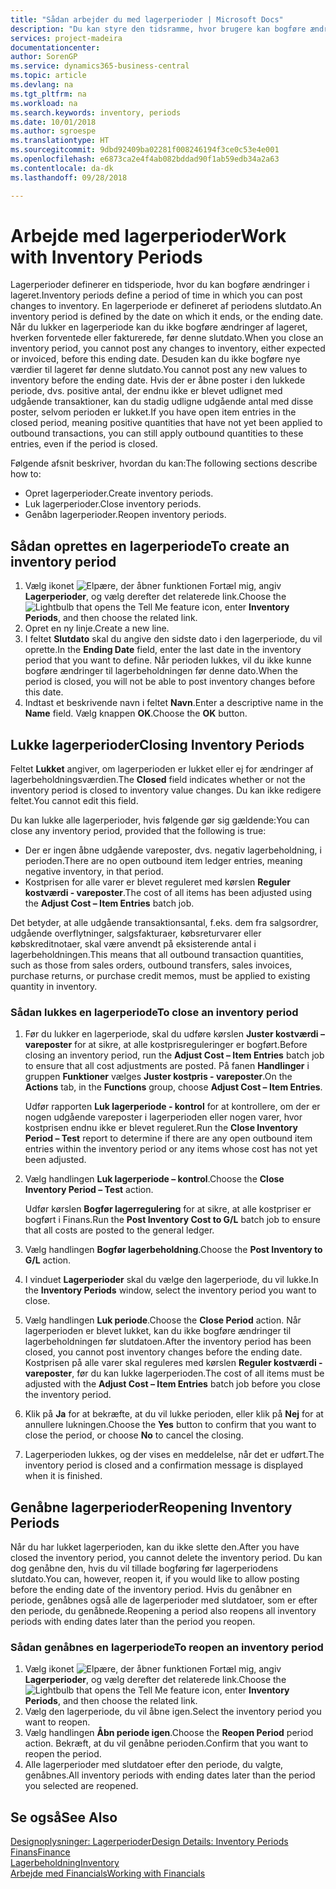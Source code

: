 ```yaml
---
title: "Sådan arbejder du med lagerperioder | Microsoft Docs"
description: "Du kan styre den tidsramme, hvor brugere kan bogføre ændringer af lageret ved at definere lagerperioder."
services: project-madeira
documentationcenter: 
author: SorenGP
ms.service: dynamics365-business-central
ms.topic: article
ms.devlang: na
ms.tgt_pltfrm: na
ms.workload: na
ms.search.keywords: inventory, periods
ms.date: 10/01/2018
ms.author: sgroespe
ms.translationtype: HT
ms.sourcegitcommit: 9dbd92409ba02281f008246194f3ce0c53e4e001
ms.openlocfilehash: e6873ca2e4f4ab082bddad90f1ab59edb34a2a63
ms.contentlocale: da-dk
ms.lasthandoff: 09/28/2018

---
```

# <a name="work-with-inventory-periods"></a><span data-ttu-id="46692-103">Arbejde med lagerperioder</span><span class="sxs-lookup"><span data-stu-id="46692-103">Work with Inventory Periods</span></span>
<span data-ttu-id="46692-104">Lagerperioder definerer en tidsperiode, hvor du kan bogføre ændringer i lageret.</span><span class="sxs-lookup"><span data-stu-id="46692-104">Inventory periods define a period of time in which you can post changes to inventory.</span></span> <span data-ttu-id="46692-105">En lagerperiode er defineret af periodens slutdato.</span><span class="sxs-lookup"><span data-stu-id="46692-105">An inventory period is defined by the date on which it ends, or the ending date.</span></span> <span data-ttu-id="46692-106">Når du lukker en lagerperiode kan du ikke bogføre ændringer af lageret, hverken forventede eller fakturerede, før denne slutdato.</span><span class="sxs-lookup"><span data-stu-id="46692-106">When you close an inventory period, you cannot post any changes to inventory, either expected or invoiced, before this ending date.</span></span> <span data-ttu-id="46692-107">Desuden kan du ikke bogføre nye værdier til lageret før denne slutdato.</span><span class="sxs-lookup"><span data-stu-id="46692-107">You cannot post any new values to inventory before the ending date.</span></span> <span data-ttu-id="46692-108">Hvis der er åbne poster i den lukkede periode, dvs. positive antal, der endnu ikke er blevet udlignet med udgående transaktioner, kan du stadig udligne udgående antal med disse poster, selvom perioden er lukket.</span><span class="sxs-lookup"><span data-stu-id="46692-108">If you have open item entries in the closed period, meaning positive quantities that have not yet been applied to outbound transactions, you can still apply outbound quantities to these entries, even if the period is closed.</span></span>  

<span data-ttu-id="46692-109">Følgende afsnit beskriver, hvordan du kan:</span><span class="sxs-lookup"><span data-stu-id="46692-109">The following sections describe how to:</span></span>  

* <span data-ttu-id="46692-110">Opret lagerperioder.</span><span class="sxs-lookup"><span data-stu-id="46692-110">Create inventory periods.</span></span>  
* <span data-ttu-id="46692-111">Luk lagerperioder.</span><span class="sxs-lookup"><span data-stu-id="46692-111">Close inventory periods.</span></span>  
* <span data-ttu-id="46692-112">Genåbn lagerperioder.</span><span class="sxs-lookup"><span data-stu-id="46692-112">Reopen inventory periods.</span></span>  

## <a name="to-create-an-inventory-period"></a><span data-ttu-id="46692-113">Sådan oprettes en lagerperiode</span><span class="sxs-lookup"><span data-stu-id="46692-113">To create an inventory period</span></span>  
1. <span data-ttu-id="46692-114">Vælg ikonet ![Elpære, der åbner funktionen Fortæl mig](media/ui-search/search_small.png "Fortæl mig, hvad du vil foretage dig"), angiv **Lagerperioder**, og vælg derefter det relaterede link.</span><span class="sxs-lookup"><span data-stu-id="46692-114">Choose the ![Lightbulb that opens the Tell Me feature](media/ui-search/search_small.png "Tell me what you want to do") icon, enter **Inventory Periods**, and then choose the related link.</span></span>  
2. <span data-ttu-id="46692-115">Opret en ny linje.</span><span class="sxs-lookup"><span data-stu-id="46692-115">Create a new line.</span></span>  
3. <span data-ttu-id="46692-116">I feltet **Slutdato** skal du angive den sidste dato i den lagerperiode, du vil oprette.</span><span class="sxs-lookup"><span data-stu-id="46692-116">In the **Ending Date** field, enter the last date in the inventory period that you want to define.</span></span> <span data-ttu-id="46692-117">Når perioden lukkes, vil du ikke kunne bogføre ændringer til lagerbeholdningen før denne dato.</span><span class="sxs-lookup"><span data-stu-id="46692-117">When the period is closed, you will not be able to post inventory changes before this date.</span></span>  
4. <span data-ttu-id="46692-118">Indtast et beskrivende navn i feltet **Navn**.</span><span class="sxs-lookup"><span data-stu-id="46692-118">Enter a descriptive name in the **Name** field.</span></span> <span data-ttu-id="46692-119">Vælg knappen **OK**.</span><span class="sxs-lookup"><span data-stu-id="46692-119">Choose the **OK** button.</span></span>  

## <a name="closing-inventory-periods"></a><span data-ttu-id="46692-120">Lukke lagerperioder</span><span class="sxs-lookup"><span data-stu-id="46692-120">Closing Inventory Periods</span></span>  
<span data-ttu-id="46692-121">Feltet **Lukket** angiver, om lagerperioden er lukket eller ej for ændringer af lagerbeholdningsværdien.</span><span class="sxs-lookup"><span data-stu-id="46692-121">The **Closed** field indicates whether or not the inventory period is closed to inventory value changes.</span></span> <span data-ttu-id="46692-122">Du kan ikke redigere feltet.</span><span class="sxs-lookup"><span data-stu-id="46692-122">You cannot edit this field.</span></span>  

<span data-ttu-id="46692-123">Du kan lukke alle lagerperioder, hvis følgende gør sig gældende:</span><span class="sxs-lookup"><span data-stu-id="46692-123">You can close any inventory period, provided that the following is true:</span></span>  

* <span data-ttu-id="46692-124">Der er ingen åbne udgående vareposter, dvs. negativ lagerbeholdning, i perioden.</span><span class="sxs-lookup"><span data-stu-id="46692-124">There are no open outbound item ledger entries, meaning negative inventory, in that period.</span></span>  
* <span data-ttu-id="46692-125">Kostprisen for alle varer er blevet reguleret med kørslen **Reguler kostværdi - vareposter**.</span><span class="sxs-lookup"><span data-stu-id="46692-125">The cost of all items has been adjusted using the **Adjust Cost – Item Entries** batch job.</span></span>  

<span data-ttu-id="46692-126">Det betyder, at alle udgående transaktionsantal, f.eks. dem fra salgsordrer, udgående overflytninger, salgsfakturaer, købsreturvarer eller købskreditnotaer, skal være anvendt på eksisterende antal i lagerbeholdningen.</span><span class="sxs-lookup"><span data-stu-id="46692-126">This means that all outbound transaction quantities, such as those from sales orders, outbound transfers, sales invoices, purchase returns, or purchase credit memos, must be applied to existing quantity in inventory.</span></span>  

### <a name="to-close-an-inventory-period"></a><span data-ttu-id="46692-127">Sådan lukkes en lagerperiode</span><span class="sxs-lookup"><span data-stu-id="46692-127">To close an inventory period</span></span>  
1. <span data-ttu-id="46692-128">Før du lukker en lagerperiode, skal du udføre kørslen **Juster kostværdi – vareposter** for at sikre, at alle kostprisreguleringer er bogført.</span><span class="sxs-lookup"><span data-stu-id="46692-128">Before closing an inventory period, run the **Adjust Cost – Item Entries** batch job to ensure that all cost adjustments are posted.</span></span> <span data-ttu-id="46692-129">På fanen **Handlinger** i gruppen **Funktioner** vælges **Juster kostpris - vareposter**.</span><span class="sxs-lookup"><span data-stu-id="46692-129">On the **Actions** tab, in the **Functions** group, choose **Adjust Cost – Item Entries**.</span></span>  

     <span data-ttu-id="46692-130">Udfør rapporten **Luk lagerperiode - kontrol** for at kontrollere, om der er nogen udgående vareposter i lagerperioden eller nogen varer, hvor kostprisen endnu ikke er blevet reguleret.</span><span class="sxs-lookup"><span data-stu-id="46692-130">Run the **Close Inventory Period – Test** report to determine if there are any open outbound item entries within the inventory period or any items whose cost has not yet been adjusted.</span></span>  
2. <span data-ttu-id="46692-131">Vælg handlingen **Luk lagerperiode – kontrol**.</span><span class="sxs-lookup"><span data-stu-id="46692-131">Choose the **Close Inventory Period – Test** action.</span></span>  

     <span data-ttu-id="46692-132">Udfør kørslen **Bogfør lagerregulering** for at sikre, at alle kostpriser er bogført i Finans.</span><span class="sxs-lookup"><span data-stu-id="46692-132">Run the **Post Inventory Cost to G/L** batch job to ensure that all costs are posted to the general ledger.</span></span>  
3. <span data-ttu-id="46692-133">Vælg handlingen **Bogfør lagerbeholdning**.</span><span class="sxs-lookup"><span data-stu-id="46692-133">Choose the **Post Inventory to G/L** action.</span></span>  
4. <span data-ttu-id="46692-134">I vinduet **Lagerperioder** skal du vælge den lagerperiode, du vil lukke.</span><span class="sxs-lookup"><span data-stu-id="46692-134">In the **Inventory Periods** window, select the inventory period you want to close.</span></span>  
5. <span data-ttu-id="46692-135">Vælg handlingen **Luk periode**.</span><span class="sxs-lookup"><span data-stu-id="46692-135">Choose the **Close Period** action.</span></span> <span data-ttu-id="46692-136">Når lagerperioden er blevet lukket, kan du ikke bogføre ændringer til lagerbeholdningen før slutdatoen.</span><span class="sxs-lookup"><span data-stu-id="46692-136">After the inventory period has been closed, you cannot post inventory changes before the ending date.</span></span> <span data-ttu-id="46692-137">Kostprisen på alle varer skal reguleres med kørslen **Reguler kostværdi - vareposter**, før du kan lukke lagerperioden.</span><span class="sxs-lookup"><span data-stu-id="46692-137">The cost of all items must be adjusted with the **Adjust Cost – Item Entries** batch job before you close the inventory period.</span></span>  
6. <span data-ttu-id="46692-138">Klik på **Ja** for at bekræfte, at du vil lukke perioden, eller klik på **Nej** for at annullere lukningen.</span><span class="sxs-lookup"><span data-stu-id="46692-138">Choose the **Yes** button to confirm that you want to close the period, or choose **No** to cancel the closing.</span></span>  
7. <span data-ttu-id="46692-139">Lagerperioden lukkes, og der vises en meddelelse, når det er udført.</span><span class="sxs-lookup"><span data-stu-id="46692-139">The inventory period is closed and a confirmation message is displayed when it is finished.</span></span>  

## <a name="reopening-inventory-periods"></a><span data-ttu-id="46692-140">Genåbne lagerperioder</span><span class="sxs-lookup"><span data-stu-id="46692-140">Reopening Inventory Periods</span></span>  
<span data-ttu-id="46692-141">Når du har lukket lagerperioden, kan du ikke slette den.</span><span class="sxs-lookup"><span data-stu-id="46692-141">After you have closed the inventory period, you cannot delete the inventory period.</span></span> <span data-ttu-id="46692-142">Du kan dog genåbne den, hvis du vil tillade bogføring før lagerperiodens slutdato.</span><span class="sxs-lookup"><span data-stu-id="46692-142">You can, however, reopen it, if you would like to allow posting before the ending date of the inventory period.</span></span> <span data-ttu-id="46692-143">Hvis du genåbner en periode, genåbnes også alle de lagerperioder med slutdatoer, som er efter den periode, du genåbnede.</span><span class="sxs-lookup"><span data-stu-id="46692-143">Reopening a period also reopens all inventory periods with ending dates later than the period you reopen.</span></span>  

### <a name="to-reopen-an-inventory-period"></a><span data-ttu-id="46692-144">Sådan genåbnes en lagerperiode</span><span class="sxs-lookup"><span data-stu-id="46692-144">To reopen an inventory period</span></span>  
1. <span data-ttu-id="46692-145">Vælg ikonet ![Elpære, der åbner funktionen Fortæl mig](media/ui-search/search_small.png "Fortæl mig, hvad du vil foretage dig"), angiv **Lagerperioder**, og vælg derefter det relaterede link.</span><span class="sxs-lookup"><span data-stu-id="46692-145">Choose the ![Lightbulb that opens the Tell Me feature](media/ui-search/search_small.png "Tell me what you want to do") icon, enter **Inventory Periods**, and then choose the related link.</span></span>  
2. <span data-ttu-id="46692-146">Vælg den lagerperiode, du vil åbne igen.</span><span class="sxs-lookup"><span data-stu-id="46692-146">Select the inventory period you want to reopen.</span></span>  
3. <span data-ttu-id="46692-147">Vælg handlingen **Åbn periode igen**.</span><span class="sxs-lookup"><span data-stu-id="46692-147">Choose the **Reopen Period** period action.</span></span> <span data-ttu-id="46692-148">Bekræft, at du vil genåbne perioden.</span><span class="sxs-lookup"><span data-stu-id="46692-148">Confirm that you want to reopen the period.</span></span>  
4. <span data-ttu-id="46692-149">Alle lagerperioder med slutdatoer efter den periode, du valgte, genåbnes.</span><span class="sxs-lookup"><span data-stu-id="46692-149">All inventory periods with ending dates later than the period you selected are reopened.</span></span>  

## <a name="see-also"></a><span data-ttu-id="46692-150">Se også</span><span class="sxs-lookup"><span data-stu-id="46692-150">See Also</span></span>  
[<span data-ttu-id="46692-151">Designoplysninger: Lagerperioder</span><span class="sxs-lookup"><span data-stu-id="46692-151">Design Details: Inventory Periods</span></span>](design-details-inventory-periods.md)  
[<span data-ttu-id="46692-152">Finans</span><span class="sxs-lookup"><span data-stu-id="46692-152">Finance</span></span>](finance.md)  
[<span data-ttu-id="46692-153">Lagerbeholdning</span><span class="sxs-lookup"><span data-stu-id="46692-153">Inventory</span></span>](inventory-manage-inventory.md)  
[<span data-ttu-id="46692-154">Arbejde med Financials</span><span class="sxs-lookup"><span data-stu-id="46692-154">Working with Financials</span></span>](ui-work-product.md)

